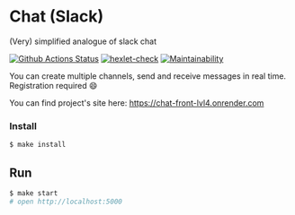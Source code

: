 # Chat (Slack)

(Very) simplified analogue of slack chat

[![Github Actions Status](https://github.com/Onlyal33/frontend-project-lvl4/workflows/Node%20CI/badge.svg)](https://github.com/Onlyal33/frontend-project-lvl4/actions)
[![hexlet-check](https://github.com/Onlyal33/frontend-project-lvl4/actions/workflows/hexlet-check.yml/badge.svg)](https://github.com/Onlyal33/frontend-project-lvl4/actions/workflows/hexlet-check.yml)
[![Maintainability](https://api.codeclimate.com/v1/badges/ec67f7af3e13992047a1/maintainability)](https://codeclimate.com/github/Onlyal33/frontend-project-lvl4/maintainability)

You can create multiple channels, send and receive messages in real time. Registration required :smile:

You can find project's site here:
https://chat-front-lvl4.onrender.com

### Install

```sh
$ make install
```

## Run

```sh
$ make start
# open http://localhost:5000
```
